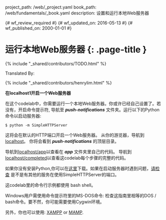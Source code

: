 project_path: /web/_project.yaml
book_path: /web/fundamentals/_book.yaml
description: 设置和运行本地Web服务器

{# wf_review_required #}
{# wf_updated_on: 2016-05-13 #}
{# wf_published_on: 2000-01-01 #}

# 运行本地Web服务器 {: .page-title }

{% include "_shared/contributors/TODO.html" %}


Translated By: 

{% include "_shared/contributors/henrylim.html" %}



**在localhost1开启一个Web服务器**

在这个codelab中，你需要运行一个本地Web服务器。你或许已经自己设置了。若没有，开启命令提示符,
导航至 **_push-notifications_** 文件夹。运行以下的Python命令以启动服务器:


    $ python -m SimpleHTTPServer
    

这将会在默认的HTTP端口开启一个Web服务器。
从你的游览器，导航到[localhost](http://localhost)。
你将会看到 **_push-notifications_** 的顶层目录。

导航到[localhost/app](http://localhost/app)以查看在 **_app_** 文件夹里自己的代码。
导航到[localhost/completed](http://localhost/completed)以查看这codelab每个步骤的完整的代码。

如果你没有安装Python,你可以在[这里](https://www.python.org/downloads/)下载。如果在启动服务器时遇到问题，[请检查](https://www.google.com/search?q=what+is+using+port) 是不是有其他的服务在使用SimpleHTTPServer的端口。

这codelab里的命令行示例都使用 bash shell。

Windows用户需使用命令提示符里的MS-DOS命令: 检查这指南里相等的DOS / bash命令。要不然，你可能需要使用Cygwin环境。

另外，你也可以使用: [XAMPP](https://www.apachefriends.org/index.html) or [MAMP](https://www.mamp.info/en/).
